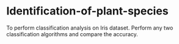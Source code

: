 # Identification-of-plant-species
To perform classification analysis on Iris dataset. Perform any two classification  algorithms and compare the accuracy.
